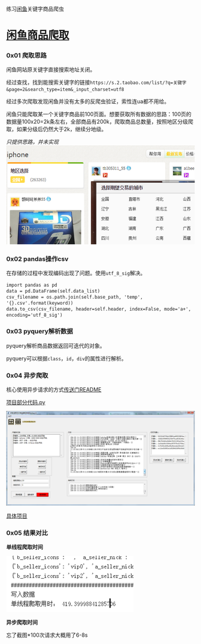 练习[闲鱼](https://2.taobao.com/)关键字商品爬虫

#  [闲鱼商品爬取](https://2.taobao.com/)

### 0x01 爬取思路

闲鱼网站原关键字直接搜索地址关闭。

经过查找，找到能搜索关键字的链接`https://s.2.taobao.com/list/?q=关键字&page=2&search_type=item&_input_charset=utf8`

经过多次爬取发现闲鱼并没有太多的反爬虫验证，索性连ua都不用给。

闲鱼只能爬取某一个关键字商品前100页面。想要获取所有数据的思路：100页的数据量100x20=2k条左右，全部商品有200k，爬取商品总数量，按照地区分级爬取，如果分级后仍然大于2k，继续分地级。

*只提供思路，并未实现*
![](https://raw.githubusercontent.com/Hatcat123/GraphicBed/master/Img/20190424140812.png)

### 0x02 pandas操作csv

在存储的过程中发现编码出现了问题。使用`utf_8_sig`解决。

``` 伪代码
import pandas as pd
data = pd.DataFrame(self.data_list)
csv_filename = os.path.join(self.base_path, 'temp', '{}.csv'.format(keyword))
data.to_csv(csv_filename, header=self.header, index=False, mode='a+', encoding='utf_8_sig')

```

### 0x03 pyquery解析数据

pyquery解析商品数据返回可迭代的对象。

pyquery可以根据`class`，`id`，`div`的属性进行解析。

### 0x04 异步爬取

核心使用异步请求的方式[传送门README](asyxianyuREADME.md)

[项目部分代码.py]()

![](https://raw.githubusercontent.com/Hatcat123/GraphicBed/master/Img/20190426111615.png)

[具体项目](https://github.com/Hatcat123/XianyuSdd)

### 0x05 结果对比

**单线程爬取时间**

![](https://raw.githubusercontent.com/Hatcat123/GraphicBed/master/Img/20190424141200.png)

**异步爬取时间**

忘了截图*100次请求大概用了6-8s
